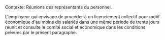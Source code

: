 Contexte: Réunions des représentants du personnel.

L'employeur qui envisage de procéder à un licenciement collectif pour motif économique d'au moins dix salariés dans une même période de trente jours réunit et consulte le comité social et économique dans les conditions prévues par le présent paragraphe.
